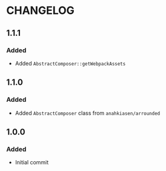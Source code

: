 # CHANGELOG

## 1.1.1
### Added
- Added `AbstractComposer::getWebpackAssets`

## 1.1.0
### Added
- Added `AbstractComposer` class from `anahkiasen/arrounded`

## 1.0.0
### Added
- Initial commit
